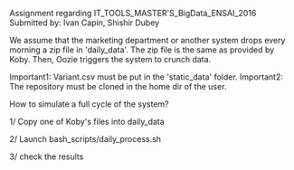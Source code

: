 Assignment regarding IT_TOOLS_MASTER'S_BigData_ENSAI_2016
Submitted by: Ivan Capin, Shishir Dubey

We assume that the marketing department or another system drops every morning
a zip file in 'daily_data'. The zip file is the same as provided by Koby.
Then, Oozie triggers the system to crunch data.

Important1: Variant.csv must be put in the 'static_data' folder.
Important2: The repository must be cloned in the home dir of the user.

How to simulate a full cycle of the system?

1/ Copy one of Koby's files into daily_data

2/ Launch bash_scripts/daily_process.sh

3/ check the results

